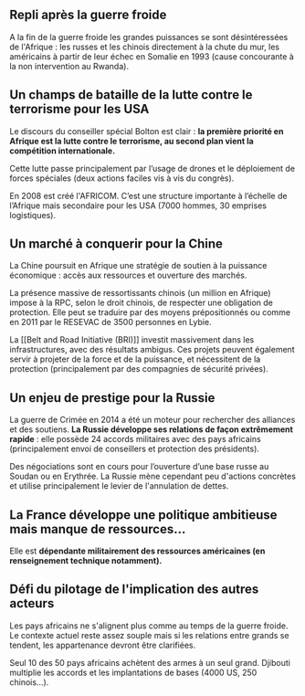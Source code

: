 ## Repli après la guerre froide

A la fin de la guerre froide les grandes puissances se sont désintéressées de l'Afrique : les russes et les chinois directement à la chute du mur, les américains à partir de leur échec en Somalie en 1993 (cause concourante à la non intervention au Rwanda).

## Un champs de bataille de la lutte contre le terrorisme pour les USA

Le discours du conseiller spécial Bolton est clair : **la première priorité en Afrique est la lutte contre le terrorisme, au second plan vient la compétition internationale.**

Cette lutte passe principalement par l’usage de drones et le déploiement de forces spéciales (deux actions faciles vis à vis du congrès).

En 2008 est créé l'AFRICOM. C’est une structure importante à l’échelle de l’Afrique mais secondaire pour les USA (7000 hommes, 30 emprises logistiques).

## Un marché à conquerir pour la Chine

La Chine poursuit en Afrique une stratégie de soutien à la puissance économique : accès aux ressources et ouverture des marchés.

La présence massive de ressortissants chinois (un million en Afrique) impose à la RPC, selon le droit chinois, de respecter une obligation de protection. Elle peut se traduire par des moyens prépositionnés ou comme en 2011 par le RESEVAC de 3500 personnes en Lybie.

La [[Belt and Road Initiative (BRI)]] investit massivement dans les infrastructures, avec des résultats ambigus. Ces projets peuvent également servir à projeter de la force et de la puissance, et nécessitent de la protection (principalement par des compagnies de sécurité privées).

## Un enjeu de prestige pour la Russie

La guerre de Crimée en 2014 a été un moteur pour rechercher des alliances et des soutiens. **La Russie développe ses relations de façon extrêmement rapide** : elle possède 24 accords militaires avec des pays africains (principalement envoi de conseillers et protection des présidents).

Des négociations sont en cours pour l’ouverture d’une base russe au Soudan ou en Erythrée.
La Russie mène cependant peu d'actions concrètes et utilise principalement le levier de l'annulation de dettes.

## La France développe une politique ambitieuse mais manque de ressources...

Elle est **dépendante militairement des ressources américaines (en renseignement technique notamment).**

## Défi du pilotage de l'implication des autres acteurs

Les pays africains ne s'alignent plus comme au temps de la guerre froide. Le contexte actuel reste assez souple mais si les relations entre grands se tendent, les appartenance devront être clarifiées.

Seul 10 des 50 pays africains achètent des armes à un seul grand. Djibouti multiplie les accords et les implantations de bases (4000 US, 250 chinois...).